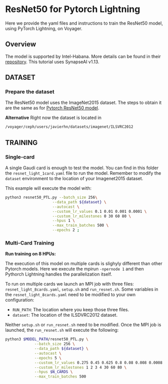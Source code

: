 # ResNet50 for Pytorch Lightning
Here we provide the yaml files and instructions to train the ResNet50 model, using PyTorch Lightning, on Voyager.


## Overview

The model is supported by Intel-Habana. More details can be found in their [repository](https://github.com/HabanaAI/Model-References/tree/1.13.0/PyTorch/computer_vision/classification/lightning/resnet). This tutorial uses SynapseAI v1.13.



## DATASET

### Prepare the dataset
The ResNet50 model uses the ImageNet2015 dataset. The steps to obtain it are the same as for [Pytorch ResNet50 model](/PyTorch/computer_vision/classification/torchvision).

**Alternative**
Right now the dataset is located in
```bash
/voyager/ceph/users/javierhn/datasets/imagenet/ILSVRC2012
```



## TRAINING

### Single-card

A single Gaudi card is enough to test the model. You can find in this folder the `resnet_light_1card.yaml` file to run the model. Remember to modify the `dataset` environment to the location of your Imagenet2015 dataset.

This example will execute the model with:
```bash
python3 resnet50_PTL.py --batch_size 256\
                     --data_path ${dataset} \
                     --autocast \
                     --custom_lr_values 0.1 0.01 0.001 0.0001 \
                     --custom_lr_milestones 0 30 60 80 \
                     --hpus 1 \
                     --max_train_batches 500 \
                     --epochs 2 ;
```


### Multi-Card Training

**Run training on 8 HPUs:**

The execution of this model on multiple cards is slighyly different than other Pytorch models. Here we execute the mpirun `-npernode 1` and then Pythorch Lightning handles the parallelization itself.

To run on multiple cards we launch an MPI job with three files: `resnet_light_8cards.yaml`, `setup.sh` and `run_resnet.sh`. Some variables in the `resnet_light_8cards.yaml` need to be modified to your own configuration:
- `RUN_PATH`: The location where you keep those three files.
- `dataset`: The location of the ILSDVRC2012 dataset.


Neither `setup.sh` or `run_resnet.sh` need to be modified. Once the MPI job is launched, the `run_resnet.sh` will execute the following:
```bash
python3 $MODEL_PATH/resnet50_PTL.py \
             --batch_size 256 \
             --data_path ${dataset} \
             --autocast \
             --epochs 5 \
             --custom_lr_values 0.275 0.45 0.625 0.8 0.08 0.008 0.0008 \
             --custom_lr_milestones 1 2 3 4 30 60 80 \
             --hpus $N_CARDS \
             --max_train_batches 500

```





